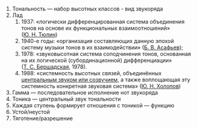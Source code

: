1.  Тональность — набор высотных классов - вид звукоряда
2.  Лад
    1.  1937: «логически дифференцированная система объединения тонов на основе их функциональных взаимоотношений» ([Ю. Н. Тюлин](https://ru.wikipedia.org/wiki/%D0%A2%D1%8E%D0%BB%D0%B8%D0%BD,_%D0%AE%D1%80%D0%B8%D0%B9_%D0%9D%D0%B8%D0%BA%D0%BE%D0%BB%D0%B0%D0%B5%D0%B2%D0%B8%D1%87))
    2.  1940-е годы: «организация составляющих данную эпохой систему музыки тонов в их взаимодействии» ([Б. В. Асафьев](https://ru.wikipedia.org/wiki/%D0%90%D1%81%D0%B0%D1%84%D1%8C%D0%B5%D0%B2,_%D0%91%D0%BE%D1%80%D0%B8%D1%81_%D0%92%D0%BB%D0%B0%D0%B4%D0%B8%D0%BC%D0%B8%D1%80%D0%BE%D0%B2%D0%B8%D1%87));
    3.  1978: «звуковысотная система соподчинения тонов, основанная на их логической (субординационной) дифференциации» ([Т. С. Бершадская](https://ru.wikipedia.org/wiki/%D0%91%D0%B5%D1%80%D1%88%D0%B0%D0%B4%D1%81%D0%BA%D0%B0%D1%8F,_%D0%A2%D0%B0%D1%82%D1%8C%D1%8F%D0%BD%D0%B0_%D0%A1%D0%B5%D1%80%D0%B3%D0%B5%D0%B5%D0%B2%D0%BD%D0%B0), 1978).
    4.  1988: «системность высотных связей, объединённых [центральным звуком или созвучием](https://ru.wikipedia.org/wiki/%D0%93%D0%BB%D0%B0%D0%B2%D0%BD%D1%8B%D0%B9_%D1%83%D1%81%D1%82%D0%BE%D0%B9), а также воплощающая эту системность конкретная звуковая система» ([Ю. Н. Холопов](https://ru.wikipedia.org/wiki/%D0%A5%D0%BE%D0%BB%D0%BE%D0%BF%D0%BE%D0%B2,_%D0%AE%D1%80%D0%B8%D0%B9_%D0%9D%D0%B8%D0%BA%D0%BE%D0%BB%D0%B0%D0%B5%D0%B2%D0%B8%D1%87))
3.  Гамма — последовательное исполнение нот звукоряда
4.  Тоника — центральный звук тональности
5.  Каждая ступень формирует отношения с тоникой — функцию
6.  Устой/неустой
7.  Тяготение/разрешение